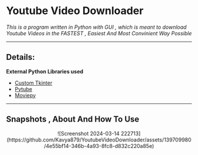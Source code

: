 # **Youtube Video Downloader**

*This is a program written in Python with GUI , which is meant to download Youtube Videos in the FASTEST , Easiest And Most Convinient Way Possible*

---
## Details:

 **External Python Libraries used**

 - [Custom Tkinter](https://github.com/TomSchimansky/CustomTkinter)
 - [Pytube](https://pytube.io/en/latest/)
 - [Moviepy](https://zulko.github.io/moviepy/)

 ---
## Snapshots , About And How To Use

<div align="center">
![Screenshot 2024-03-14 222713](https://github.com/Kavya879/YoutubeVideoDownloader/assets/139709980/4e55bf14-346b-4a93-8fc8-d832c220a85e)

 
</div>
